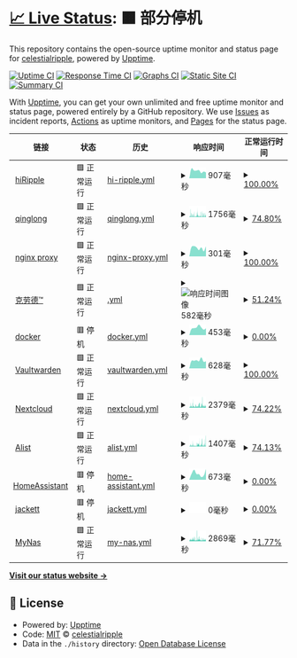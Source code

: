 # [📈 Live Status](https://ripplelog.xyz): <!--live status--> **🟧 部分停机**

This repository contains the open-source uptime monitor and status page for [celestialripple](https://ripplelog.xyz), powered by [Upptime](https://github.com/upptime/upptime).

[![Uptime CI](https://github.com/celestialripple/ripplelog/workflows/Uptime%20CI/badge.svg)](https://github.com/celestialripple/ripplelog/actions?query=workflow%3A%22Uptime+CI%22)
[![Response Time CI](https://github.com/celestialripple/ripplelog/workflows/Response%20Time%20CI/badge.svg)](https://github.com/celestialripple/ripplelog/actions?query=workflow%3A%22Response+Time+CI%22)
[![Graphs CI](https://github.com/celestialripple/ripplelog/workflows/Graphs%20CI/badge.svg)](https://github.com/celestialripple/ripplelog/actions?query=workflow%3A%22Graphs+CI%22)
[![Static Site CI](https://github.com/celestialripple/ripplelog/workflows/Static%20Site%20CI/badge.svg)](https://github.com/celestialripple/ripplelog/actions?query=workflow%3A%22Static+Site+CI%22)
[![Summary CI](https://github.com/celestialripple/ripplelog/workflows/Summary%20CI/badge.svg)](https://github.com/celestialripple/ripplelog/actions?query=workflow%3A%22Summary+CI%22)

With [Upptime](https://upptime.js.org), you can get your own unlimited and free uptime monitor and status page, powered entirely by a GitHub repository. We use [Issues](https://github.com/celestialripple/ripplelog/issues) as incident reports, [Actions](https://github.com/celestialripple/ripplelog/actions) as uptime monitors, and [Pages](https://ripplelog.xyz) for the status page.

<!--start: status pages-->
<!-- This summary is generated by Upptime (https://github.com/upptime/upptime) -->
<!-- Do not edit this manually, your changes will be overwritten -->
<!-- prettier-ignore -->
| 链接 | 状态 | 历史 | 响应时间 | 正常运行时间 |
| --- | ------ | ------- | ------------- | ------ |
| <img alt="" src="https://icons.duckduckgo.com/ip3/null.ico" height="13"> [hiRipple](hiripple.com) | 🟩 正常运行 | [hi-ripple.yml](https://github.com/CelestialRipple/ripplelog/commits/HEAD/history/hi-ripple.yml) | <details><summary><img alt="响应时间图像" src="./graphs/hi-ripple/response-time-week.png" height="20"> 907毫秒</summary><br><a href="https://status.hiripple.com/history/hi-ripple"><img alt="响应时间 975" src="https://img.shields.io/endpoint?url=https%3A%2F%2Fraw.githubusercontent.com%2FCelestialRipple%2Fripplelog%2FHEAD%2Fapi%2Fhi-ripple%2Fresponse-time.json"></a><br><a href="https://status.hiripple.com/history/hi-ripple"><img alt="24 小时响应时间 734" src="https://img.shields.io/endpoint?url=https%3A%2F%2Fraw.githubusercontent.com%2FCelestialRipple%2Fripplelog%2FHEAD%2Fapi%2Fhi-ripple%2Fresponse-time-day.json"></a><br><a href="https://status.hiripple.com/history/hi-ripple"><img alt="7 天正常运行时间 907" src="https://img.shields.io/endpoint?url=https%3A%2F%2Fraw.githubusercontent.com%2FCelestialRipple%2Fripplelog%2FHEAD%2Fapi%2Fhi-ripple%2Fresponse-time-week.json"></a><br><a href="https://status.hiripple.com/history/hi-ripple"><img alt="30天的正常运行时间 939" src="https://img.shields.io/endpoint?url=https%3A%2F%2Fraw.githubusercontent.com%2FCelestialRipple%2Fripplelog%2FHEAD%2Fapi%2Fhi-ripple%2Fresponse-time-month.json"></a><br><a href="https://status.hiripple.com/history/hi-ripple"><img alt="1年的正常运行时间 929" src="https://img.shields.io/endpoint?url=https%3A%2F%2Fraw.githubusercontent.com%2FCelestialRipple%2Fripplelog%2FHEAD%2Fapi%2Fhi-ripple%2Fresponse-time-year.json"></a></details> | <details><summary><a href="https://status.hiripple.com/history/hi-ripple">100.00%</a></summary><a href="https://status.hiripple.com/history/hi-ripple"><img alt="正常运行时间 99.99%" src="https://img.shields.io/endpoint?url=https%3A%2F%2Fraw.githubusercontent.com%2FCelestialRipple%2Fripplelog%2FHEAD%2Fapi%2Fhi-ripple%2Fuptime.json"></a><br><a href="https://status.hiripple.com/history/hi-ripple"><img alt="24 小时正常运行时间 100.00%" src="https://img.shields.io/endpoint?url=https%3A%2F%2Fraw.githubusercontent.com%2FCelestialRipple%2Fripplelog%2FHEAD%2Fapi%2Fhi-ripple%2Fuptime-day.json"></a><br><a href="https://status.hiripple.com/history/hi-ripple"><img alt="7 天正常运行时间 100.00%" src="https://img.shields.io/endpoint?url=https%3A%2F%2Fraw.githubusercontent.com%2FCelestialRipple%2Fripplelog%2FHEAD%2Fapi%2Fhi-ripple%2Fuptime-week.json"></a><br><a href="https://status.hiripple.com/history/hi-ripple"><img alt="30天的正常运行时间 100.00%" src="https://img.shields.io/endpoint?url=https%3A%2F%2Fraw.githubusercontent.com%2FCelestialRipple%2Fripplelog%2FHEAD%2Fapi%2Fhi-ripple%2Fuptime-month.json"></a><br><a href="https://status.hiripple.com/history/hi-ripple"><img alt="1年的正常运行时间 100.00%" src="https://img.shields.io/endpoint?url=https%3A%2F%2Fraw.githubusercontent.com%2FCelestialRipple%2Fripplelog%2FHEAD%2Fapi%2Fhi-ripple%2Fuptime-year.json"></a></details>
| <img alt="" src="https://icons.duckduckgo.com/ip3/null.ico" height="13"> [qinglong](ql.hiripple.com) | 🟩 正常运行 | [qinglong.yml](https://github.com/CelestialRipple/ripplelog/commits/HEAD/history/qinglong.yml) | <details><summary><img alt="响应时间图像" src="./graphs/qinglong/response-time-week.png" height="20"> 1756毫秒</summary><br><a href="https://status.hiripple.com/history/qinglong"><img alt="响应时间 1607" src="https://img.shields.io/endpoint?url=https%3A%2F%2Fraw.githubusercontent.com%2FCelestialRipple%2Fripplelog%2FHEAD%2Fapi%2Fqinglong%2Fresponse-time.json"></a><br><a href="https://status.hiripple.com/history/qinglong"><img alt="24 小时响应时间 1788" src="https://img.shields.io/endpoint?url=https%3A%2F%2Fraw.githubusercontent.com%2FCelestialRipple%2Fripplelog%2FHEAD%2Fapi%2Fqinglong%2Fresponse-time-day.json"></a><br><a href="https://status.hiripple.com/history/qinglong"><img alt="7 天正常运行时间 1756" src="https://img.shields.io/endpoint?url=https%3A%2F%2Fraw.githubusercontent.com%2FCelestialRipple%2Fripplelog%2FHEAD%2Fapi%2Fqinglong%2Fresponse-time-week.json"></a><br><a href="https://status.hiripple.com/history/qinglong"><img alt="30天的正常运行时间 1716" src="https://img.shields.io/endpoint?url=https%3A%2F%2Fraw.githubusercontent.com%2FCelestialRipple%2Fripplelog%2FHEAD%2Fapi%2Fqinglong%2Fresponse-time-month.json"></a><br><a href="https://status.hiripple.com/history/qinglong"><img alt="1年的正常运行时间 1691" src="https://img.shields.io/endpoint?url=https%3A%2F%2Fraw.githubusercontent.com%2FCelestialRipple%2Fripplelog%2FHEAD%2Fapi%2Fqinglong%2Fresponse-time-year.json"></a></details> | <details><summary><a href="https://status.hiripple.com/history/qinglong">74.80%</a></summary><a href="https://status.hiripple.com/history/qinglong"><img alt="正常运行时间 99.55%" src="https://img.shields.io/endpoint?url=https%3A%2F%2Fraw.githubusercontent.com%2FCelestialRipple%2Fripplelog%2FHEAD%2Fapi%2Fqinglong%2Fuptime.json"></a><br><a href="https://status.hiripple.com/history/qinglong"><img alt="24 小时正常运行时间 78.10%" src="https://img.shields.io/endpoint?url=https%3A%2F%2Fraw.githubusercontent.com%2FCelestialRipple%2Fripplelog%2FHEAD%2Fapi%2Fqinglong%2Fuptime-day.json"></a><br><a href="https://status.hiripple.com/history/qinglong"><img alt="7 天正常运行时间 74.80%" src="https://img.shields.io/endpoint?url=https%3A%2F%2Fraw.githubusercontent.com%2FCelestialRipple%2Fripplelog%2FHEAD%2Fapi%2Fqinglong%2Fuptime-week.json"></a><br><a href="https://status.hiripple.com/history/qinglong"><img alt="30天的正常运行时间 89.08%" src="https://img.shields.io/endpoint?url=https%3A%2F%2Fraw.githubusercontent.com%2FCelestialRipple%2Fripplelog%2FHEAD%2Fapi%2Fqinglong%2Fuptime-month.json"></a><br><a href="https://status.hiripple.com/history/qinglong"><img alt="1年的正常运行时间 99.09%" src="https://img.shields.io/endpoint?url=https%3A%2F%2Fraw.githubusercontent.com%2FCelestialRipple%2Fripplelog%2FHEAD%2Fapi%2Fqinglong%2Fuptime-year.json"></a></details>
| <img alt="" src="https://icons.duckduckgo.com/ip3/null.ico" height="13"> [nginx proxy](ngnew.hiripple.com) | 🟩 正常运行 | [nginx-proxy.yml](https://github.com/CelestialRipple/ripplelog/commits/HEAD/history/nginx-proxy.yml) | <details><summary><img alt="响应时间图像" src="./graphs/nginx-proxy/response-time-week.png" height="20"> 301毫秒</summary><br><a href="https://status.hiripple.com/history/nginx-proxy"><img alt="响应时间 730" src="https://img.shields.io/endpoint?url=https%3A%2F%2Fraw.githubusercontent.com%2FCelestialRipple%2Fripplelog%2FHEAD%2Fapi%2Fnginx-proxy%2Fresponse-time.json"></a><br><a href="https://status.hiripple.com/history/nginx-proxy"><img alt="24 小时响应时间 351" src="https://img.shields.io/endpoint?url=https%3A%2F%2Fraw.githubusercontent.com%2FCelestialRipple%2Fripplelog%2FHEAD%2Fapi%2Fnginx-proxy%2Fresponse-time-day.json"></a><br><a href="https://status.hiripple.com/history/nginx-proxy"><img alt="7 天正常运行时间 301" src="https://img.shields.io/endpoint?url=https%3A%2F%2Fraw.githubusercontent.com%2FCelestialRipple%2Fripplelog%2FHEAD%2Fapi%2Fnginx-proxy%2Fresponse-time-week.json"></a><br><a href="https://status.hiripple.com/history/nginx-proxy"><img alt="30天的正常运行时间 293" src="https://img.shields.io/endpoint?url=https%3A%2F%2Fraw.githubusercontent.com%2FCelestialRipple%2Fripplelog%2FHEAD%2Fapi%2Fnginx-proxy%2Fresponse-time-month.json"></a><br><a href="https://status.hiripple.com/history/nginx-proxy"><img alt="1年的正常运行时间 893" src="https://img.shields.io/endpoint?url=https%3A%2F%2Fraw.githubusercontent.com%2FCelestialRipple%2Fripplelog%2FHEAD%2Fapi%2Fnginx-proxy%2Fresponse-time-year.json"></a></details> | <details><summary><a href="https://status.hiripple.com/history/nginx-proxy">100.00%</a></summary><a href="https://status.hiripple.com/history/nginx-proxy"><img alt="正常运行时间 98.28%" src="https://img.shields.io/endpoint?url=https%3A%2F%2Fraw.githubusercontent.com%2FCelestialRipple%2Fripplelog%2FHEAD%2Fapi%2Fnginx-proxy%2Fuptime.json"></a><br><a href="https://status.hiripple.com/history/nginx-proxy"><img alt="24 小时正常运行时间 100.00%" src="https://img.shields.io/endpoint?url=https%3A%2F%2Fraw.githubusercontent.com%2FCelestialRipple%2Fripplelog%2FHEAD%2Fapi%2Fnginx-proxy%2Fuptime-day.json"></a><br><a href="https://status.hiripple.com/history/nginx-proxy"><img alt="7 天正常运行时间 100.00%" src="https://img.shields.io/endpoint?url=https%3A%2F%2Fraw.githubusercontent.com%2FCelestialRipple%2Fripplelog%2FHEAD%2Fapi%2Fnginx-proxy%2Fuptime-week.json"></a><br><a href="https://status.hiripple.com/history/nginx-proxy"><img alt="30天的正常运行时间 100.00%" src="https://img.shields.io/endpoint?url=https%3A%2F%2Fraw.githubusercontent.com%2FCelestialRipple%2Fripplelog%2FHEAD%2Fapi%2Fnginx-proxy%2Fuptime-month.json"></a><br><a href="https://status.hiripple.com/history/nginx-proxy"><img alt="1年的正常运行时间 96.66%" src="https://img.shields.io/endpoint?url=https%3A%2F%2Fraw.githubusercontent.com%2FCelestialRipple%2Fripplelog%2FHEAD%2Fapi%2Fnginx-proxy%2Fuptime-year.json"></a></details>
| <img alt="" src="https://icons.duckduckgo.com/ip3/null.ico" height="13"> [克劳德™](cloud.hiripple.com) | 🟩 正常运行 | [.yml](https://github.com/CelestialRipple/ripplelog/commits/HEAD/history/.yml) | <details><summary><img alt="响应时间图像" src="./graphs//response-time-week.png" height="20"> 582毫秒</summary><br><a href="https://status.hiripple.com/history/"><img alt="响应时间 870" src="https://img.shields.io/endpoint?url=https%3A%2F%2Fraw.githubusercontent.com%2FCelestialRipple%2Fripplelog%2FHEAD%2Fapi%2F%2Fresponse-time.json"></a><br><a href="https://status.hiripple.com/history/"><img alt="24 小时响应时间 659" src="https://img.shields.io/endpoint?url=https%3A%2F%2Fraw.githubusercontent.com%2FCelestialRipple%2Fripplelog%2FHEAD%2Fapi%2F%2Fresponse-time-day.json"></a><br><a href="https://status.hiripple.com/history/"><img alt="7 天正常运行时间 582" src="https://img.shields.io/endpoint?url=https%3A%2F%2Fraw.githubusercontent.com%2FCelestialRipple%2Fripplelog%2FHEAD%2Fapi%2F%2Fresponse-time-week.json"></a><br><a href="https://status.hiripple.com/history/"><img alt="30天的正常运行时间 551" src="https://img.shields.io/endpoint?url=https%3A%2F%2Fraw.githubusercontent.com%2FCelestialRipple%2Fripplelog%2FHEAD%2Fapi%2F%2Fresponse-time-month.json"></a><br><a href="https://status.hiripple.com/history/"><img alt="1年的正常运行时间 851" src="https://img.shields.io/endpoint?url=https%3A%2F%2Fraw.githubusercontent.com%2FCelestialRipple%2Fripplelog%2FHEAD%2Fapi%2F%2Fresponse-time-year.json"></a></details> | <details><summary><a href="https://status.hiripple.com/history/">51.24%</a></summary><a href="https://status.hiripple.com/history/"><img alt="正常运行时间 99.53%" src="https://img.shields.io/endpoint?url=https%3A%2F%2Fraw.githubusercontent.com%2FCelestialRipple%2Fripplelog%2FHEAD%2Fapi%2F%2Fuptime.json"></a><br><a href="https://status.hiripple.com/history/"><img alt="24 小时正常运行时间 13.48%" src="https://img.shields.io/endpoint?url=https%3A%2F%2Fraw.githubusercontent.com%2FCelestialRipple%2Fripplelog%2FHEAD%2Fapi%2F%2Fuptime-day.json"></a><br><a href="https://status.hiripple.com/history/"><img alt="7 天正常运行时间 51.24%" src="https://img.shields.io/endpoint?url=https%3A%2F%2Fraw.githubusercontent.com%2FCelestialRipple%2Fripplelog%2FHEAD%2Fapi%2F%2Fuptime-week.json"></a><br><a href="https://status.hiripple.com/history/"><img alt="30天的正常运行时间 88.78%" src="https://img.shields.io/endpoint?url=https%3A%2F%2Fraw.githubusercontent.com%2FCelestialRipple%2Fripplelog%2FHEAD%2Fapi%2F%2Fuptime-month.json"></a><br><a href="https://status.hiripple.com/history/"><img alt="1年的正常运行时间 99.06%" src="https://img.shields.io/endpoint?url=https%3A%2F%2Fraw.githubusercontent.com%2FCelestialRipple%2Fripplelog%2FHEAD%2Fapi%2F%2Fuptime-year.json"></a></details>
| <img alt="" src="https://icons.duckduckgo.com/ip3/docker.hiripple.com.ico" height="13"> [docker](https://docker.hiripple.com) | 🟥 停机 | [docker.yml](https://github.com/CelestialRipple/ripplelog/commits/HEAD/history/docker.yml) | <details><summary><img alt="响应时间图像" src="./graphs/docker/response-time-week.png" height="20"> 453毫秒</summary><br><a href="https://status.hiripple.com/history/docker"><img alt="响应时间 569" src="https://img.shields.io/endpoint?url=https%3A%2F%2Fraw.githubusercontent.com%2FCelestialRipple%2Fripplelog%2FHEAD%2Fapi%2Fdocker%2Fresponse-time.json"></a><br><a href="https://status.hiripple.com/history/docker"><img alt="24 小时响应时间 416" src="https://img.shields.io/endpoint?url=https%3A%2F%2Fraw.githubusercontent.com%2FCelestialRipple%2Fripplelog%2FHEAD%2Fapi%2Fdocker%2Fresponse-time-day.json"></a><br><a href="https://status.hiripple.com/history/docker"><img alt="7 天正常运行时间 453" src="https://img.shields.io/endpoint?url=https%3A%2F%2Fraw.githubusercontent.com%2FCelestialRipple%2Fripplelog%2FHEAD%2Fapi%2Fdocker%2Fresponse-time-week.json"></a><br><a href="https://status.hiripple.com/history/docker"><img alt="30天的正常运行时间 412" src="https://img.shields.io/endpoint?url=https%3A%2F%2Fraw.githubusercontent.com%2FCelestialRipple%2Fripplelog%2FHEAD%2Fapi%2Fdocker%2Fresponse-time-month.json"></a><br><a href="https://status.hiripple.com/history/docker"><img alt="1年的正常运行时间 686" src="https://img.shields.io/endpoint?url=https%3A%2F%2Fraw.githubusercontent.com%2FCelestialRipple%2Fripplelog%2FHEAD%2Fapi%2Fdocker%2Fresponse-time-year.json"></a></details> | <details><summary><a href="https://status.hiripple.com/history/docker">0.00%</a></summary><a href="https://status.hiripple.com/history/docker"><img alt="正常运行时间 87.59%" src="https://img.shields.io/endpoint?url=https%3A%2F%2Fraw.githubusercontent.com%2FCelestialRipple%2Fripplelog%2FHEAD%2Fapi%2Fdocker%2Fuptime.json"></a><br><a href="https://status.hiripple.com/history/docker"><img alt="24 小时正常运行时间 0.00%" src="https://img.shields.io/endpoint?url=https%3A%2F%2Fraw.githubusercontent.com%2FCelestialRipple%2Fripplelog%2FHEAD%2Fapi%2Fdocker%2Fuptime-day.json"></a><br><a href="https://status.hiripple.com/history/docker"><img alt="7 天正常运行时间 0.00%" src="https://img.shields.io/endpoint?url=https%3A%2F%2Fraw.githubusercontent.com%2FCelestialRipple%2Fripplelog%2FHEAD%2Fapi%2Fdocker%2Fuptime-week.json"></a><br><a href="https://status.hiripple.com/history/docker"><img alt="30天的正常运行时间 1.38%" src="https://img.shields.io/endpoint?url=https%3A%2F%2Fraw.githubusercontent.com%2FCelestialRipple%2Fripplelog%2FHEAD%2Fapi%2Fdocker%2Fuptime-month.json"></a><br><a href="https://status.hiripple.com/history/docker"><img alt="1年的正常运行时间 75.14%" src="https://img.shields.io/endpoint?url=https%3A%2F%2Fraw.githubusercontent.com%2FCelestialRipple%2Fripplelog%2FHEAD%2Fapi%2Fdocker%2Fuptime-year.json"></a></details>
| <img alt="" src="https://icons.duckduckgo.com/ip3/pass.hiripple.com.ico" height="13"> [Vaultwarden](https://pass.hiripple.com) | 🟩 正常运行 | [vaultwarden.yml](https://github.com/CelestialRipple/ripplelog/commits/HEAD/history/vaultwarden.yml) | <details><summary><img alt="响应时间图像" src="./graphs/vaultwarden/response-time-week.png" height="20"> 628毫秒</summary><br><a href="https://status.hiripple.com/history/vaultwarden"><img alt="响应时间 620" src="https://img.shields.io/endpoint?url=https%3A%2F%2Fraw.githubusercontent.com%2FCelestialRipple%2Fripplelog%2FHEAD%2Fapi%2Fvaultwarden%2Fresponse-time.json"></a><br><a href="https://status.hiripple.com/history/vaultwarden"><img alt="24 小时响应时间 562" src="https://img.shields.io/endpoint?url=https%3A%2F%2Fraw.githubusercontent.com%2FCelestialRipple%2Fripplelog%2FHEAD%2Fapi%2Fvaultwarden%2Fresponse-time-day.json"></a><br><a href="https://status.hiripple.com/history/vaultwarden"><img alt="7 天正常运行时间 628" src="https://img.shields.io/endpoint?url=https%3A%2F%2Fraw.githubusercontent.com%2FCelestialRipple%2Fripplelog%2FHEAD%2Fapi%2Fvaultwarden%2Fresponse-time-week.json"></a><br><a href="https://status.hiripple.com/history/vaultwarden"><img alt="30天的正常运行时间 589" src="https://img.shields.io/endpoint?url=https%3A%2F%2Fraw.githubusercontent.com%2FCelestialRipple%2Fripplelog%2FHEAD%2Fapi%2Fvaultwarden%2Fresponse-time-month.json"></a><br><a href="https://status.hiripple.com/history/vaultwarden"><img alt="1年的正常运行时间 565" src="https://img.shields.io/endpoint?url=https%3A%2F%2Fraw.githubusercontent.com%2FCelestialRipple%2Fripplelog%2FHEAD%2Fapi%2Fvaultwarden%2Fresponse-time-year.json"></a></details> | <details><summary><a href="https://status.hiripple.com/history/vaultwarden">100.00%</a></summary><a href="https://status.hiripple.com/history/vaultwarden"><img alt="正常运行时间 99.97%" src="https://img.shields.io/endpoint?url=https%3A%2F%2Fraw.githubusercontent.com%2FCelestialRipple%2Fripplelog%2FHEAD%2Fapi%2Fvaultwarden%2Fuptime.json"></a><br><a href="https://status.hiripple.com/history/vaultwarden"><img alt="24 小时正常运行时间 100.00%" src="https://img.shields.io/endpoint?url=https%3A%2F%2Fraw.githubusercontent.com%2FCelestialRipple%2Fripplelog%2FHEAD%2Fapi%2Fvaultwarden%2Fuptime-day.json"></a><br><a href="https://status.hiripple.com/history/vaultwarden"><img alt="7 天正常运行时间 100.00%" src="https://img.shields.io/endpoint?url=https%3A%2F%2Fraw.githubusercontent.com%2FCelestialRipple%2Fripplelog%2FHEAD%2Fapi%2Fvaultwarden%2Fuptime-week.json"></a><br><a href="https://status.hiripple.com/history/vaultwarden"><img alt="30天的正常运行时间 100.00%" src="https://img.shields.io/endpoint?url=https%3A%2F%2Fraw.githubusercontent.com%2FCelestialRipple%2Fripplelog%2FHEAD%2Fapi%2Fvaultwarden%2Fuptime-month.json"></a><br><a href="https://status.hiripple.com/history/vaultwarden"><img alt="1年的正常运行时间 100.00%" src="https://img.shields.io/endpoint?url=https%3A%2F%2Fraw.githubusercontent.com%2FCelestialRipple%2Fripplelog%2FHEAD%2Fapi%2Fvaultwarden%2Fuptime-year.json"></a></details>
| <img alt="" src="https://icons.duckduckgo.com/ip3/nextcloud.hiripple.com.ico" height="13"> [Nextcloud](https://nextcloud.hiripple.com) | 🟩 正常运行 | [nextcloud.yml](https://github.com/CelestialRipple/ripplelog/commits/HEAD/history/nextcloud.yml) | <details><summary><img alt="响应时间图像" src="./graphs/nextcloud/response-time-week.png" height="20"> 2379毫秒</summary><br><a href="https://status.hiripple.com/history/nextcloud"><img alt="响应时间 2598" src="https://img.shields.io/endpoint?url=https%3A%2F%2Fraw.githubusercontent.com%2FCelestialRipple%2Fripplelog%2FHEAD%2Fapi%2Fnextcloud%2Fresponse-time.json"></a><br><a href="https://status.hiripple.com/history/nextcloud"><img alt="24 小时响应时间 1856" src="https://img.shields.io/endpoint?url=https%3A%2F%2Fraw.githubusercontent.com%2FCelestialRipple%2Fripplelog%2FHEAD%2Fapi%2Fnextcloud%2Fresponse-time-day.json"></a><br><a href="https://status.hiripple.com/history/nextcloud"><img alt="7 天正常运行时间 2379" src="https://img.shields.io/endpoint?url=https%3A%2F%2Fraw.githubusercontent.com%2FCelestialRipple%2Fripplelog%2FHEAD%2Fapi%2Fnextcloud%2Fresponse-time-week.json"></a><br><a href="https://status.hiripple.com/history/nextcloud"><img alt="30天的正常运行时间 2661" src="https://img.shields.io/endpoint?url=https%3A%2F%2Fraw.githubusercontent.com%2FCelestialRipple%2Fripplelog%2FHEAD%2Fapi%2Fnextcloud%2Fresponse-time-month.json"></a><br><a href="https://status.hiripple.com/history/nextcloud"><img alt="1年的正常运行时间 2598" src="https://img.shields.io/endpoint?url=https%3A%2F%2Fraw.githubusercontent.com%2FCelestialRipple%2Fripplelog%2FHEAD%2Fapi%2Fnextcloud%2Fresponse-time-year.json"></a></details> | <details><summary><a href="https://status.hiripple.com/history/nextcloud">74.22%</a></summary><a href="https://status.hiripple.com/history/nextcloud"><img alt="正常运行时间 99.01%" src="https://img.shields.io/endpoint?url=https%3A%2F%2Fraw.githubusercontent.com%2FCelestialRipple%2Fripplelog%2FHEAD%2Fapi%2Fnextcloud%2Fuptime.json"></a><br><a href="https://status.hiripple.com/history/nextcloud"><img alt="24 小时正常运行时间 78.83%" src="https://img.shields.io/endpoint?url=https%3A%2F%2Fraw.githubusercontent.com%2FCelestialRipple%2Fripplelog%2FHEAD%2Fapi%2Fnextcloud%2Fuptime-day.json"></a><br><a href="https://status.hiripple.com/history/nextcloud"><img alt="7 天正常运行时间 74.22%" src="https://img.shields.io/endpoint?url=https%3A%2F%2Fraw.githubusercontent.com%2FCelestialRipple%2Fripplelog%2FHEAD%2Fapi%2Fnextcloud%2Fuptime-week.json"></a><br><a href="https://status.hiripple.com/history/nextcloud"><img alt="30天的正常运行时间 88.60%" src="https://img.shields.io/endpoint?url=https%3A%2F%2Fraw.githubusercontent.com%2FCelestialRipple%2Fripplelog%2FHEAD%2Fapi%2Fnextcloud%2Fuptime-month.json"></a><br><a href="https://status.hiripple.com/history/nextcloud"><img alt="1年的正常运行时间 99.01%" src="https://img.shields.io/endpoint?url=https%3A%2F%2Fraw.githubusercontent.com%2FCelestialRipple%2Fripplelog%2FHEAD%2Fapi%2Fnextcloud%2Fuptime-year.json"></a></details>
| <img alt="" src="https://icons.duckduckgo.com/ip3/alist.hiripple.com.ico" height="13"> [Alist](https://alist.hiripple.com) | 🟩 正常运行 | [alist.yml](https://github.com/CelestialRipple/ripplelog/commits/HEAD/history/alist.yml) | <details><summary><img alt="响应时间图像" src="./graphs/alist/response-time-week.png" height="20"> 1407毫秒</summary><br><a href="https://status.hiripple.com/history/alist"><img alt="响应时间 1228" src="https://img.shields.io/endpoint?url=https%3A%2F%2Fraw.githubusercontent.com%2FCelestialRipple%2Fripplelog%2FHEAD%2Fapi%2Falist%2Fresponse-time.json"></a><br><a href="https://status.hiripple.com/history/alist"><img alt="24 小时响应时间 1908" src="https://img.shields.io/endpoint?url=https%3A%2F%2Fraw.githubusercontent.com%2FCelestialRipple%2Fripplelog%2FHEAD%2Fapi%2Falist%2Fresponse-time-day.json"></a><br><a href="https://status.hiripple.com/history/alist"><img alt="7 天正常运行时间 1407" src="https://img.shields.io/endpoint?url=https%3A%2F%2Fraw.githubusercontent.com%2FCelestialRipple%2Fripplelog%2FHEAD%2Fapi%2Falist%2Fresponse-time-week.json"></a><br><a href="https://status.hiripple.com/history/alist"><img alt="30天的正常运行时间 1399" src="https://img.shields.io/endpoint?url=https%3A%2F%2Fraw.githubusercontent.com%2FCelestialRipple%2Fripplelog%2FHEAD%2Fapi%2Falist%2Fresponse-time-month.json"></a><br><a href="https://status.hiripple.com/history/alist"><img alt="1年的正常运行时间 1228" src="https://img.shields.io/endpoint?url=https%3A%2F%2Fraw.githubusercontent.com%2FCelestialRipple%2Fripplelog%2FHEAD%2Fapi%2Falist%2Fresponse-time-year.json"></a></details> | <details><summary><a href="https://status.hiripple.com/history/alist">74.13%</a></summary><a href="https://status.hiripple.com/history/alist"><img alt="正常运行时间 99.01%" src="https://img.shields.io/endpoint?url=https%3A%2F%2Fraw.githubusercontent.com%2FCelestialRipple%2Fripplelog%2FHEAD%2Fapi%2Falist%2Fuptime.json"></a><br><a href="https://status.hiripple.com/history/alist"><img alt="24 小时正常运行时间 78.78%" src="https://img.shields.io/endpoint?url=https%3A%2F%2Fraw.githubusercontent.com%2FCelestialRipple%2Fripplelog%2FHEAD%2Fapi%2Falist%2Fuptime-day.json"></a><br><a href="https://status.hiripple.com/history/alist"><img alt="7 天正常运行时间 74.13%" src="https://img.shields.io/endpoint?url=https%3A%2F%2Fraw.githubusercontent.com%2FCelestialRipple%2Fripplelog%2FHEAD%2Fapi%2Falist%2Fuptime-week.json"></a><br><a href="https://status.hiripple.com/history/alist"><img alt="30天的正常运行时间 88.62%" src="https://img.shields.io/endpoint?url=https%3A%2F%2Fraw.githubusercontent.com%2FCelestialRipple%2Fripplelog%2FHEAD%2Fapi%2Falist%2Fuptime-month.json"></a><br><a href="https://status.hiripple.com/history/alist"><img alt="1年的正常运行时间 99.01%" src="https://img.shields.io/endpoint?url=https%3A%2F%2Fraw.githubusercontent.com%2FCelestialRipple%2Fripplelog%2FHEAD%2Fapi%2Falist%2Fuptime-year.json"></a></details>
| <img alt="" src="https://icons.duckduckgo.com/ip3/ha.hiripple.com.ico" height="13"> [HomeAssistant](https://ha.hiripple.com) | 🟥 停机 | [home-assistant.yml](https://github.com/CelestialRipple/ripplelog/commits/HEAD/history/home-assistant.yml) | <details><summary><img alt="响应时间图像" src="./graphs/home-assistant/response-time-week.png" height="20"> 673毫秒</summary><br><a href="https://status.hiripple.com/history/home-assistant"><img alt="响应时间 1230" src="https://img.shields.io/endpoint?url=https%3A%2F%2Fraw.githubusercontent.com%2FCelestialRipple%2Fripplelog%2FHEAD%2Fapi%2Fhome-assistant%2Fresponse-time.json"></a><br><a href="https://status.hiripple.com/history/home-assistant"><img alt="24 小时响应时间 1126" src="https://img.shields.io/endpoint?url=https%3A%2F%2Fraw.githubusercontent.com%2FCelestialRipple%2Fripplelog%2FHEAD%2Fapi%2Fhome-assistant%2Fresponse-time-day.json"></a><br><a href="https://status.hiripple.com/history/home-assistant"><img alt="7 天正常运行时间 673" src="https://img.shields.io/endpoint?url=https%3A%2F%2Fraw.githubusercontent.com%2FCelestialRipple%2Fripplelog%2FHEAD%2Fapi%2Fhome-assistant%2Fresponse-time-week.json"></a><br><a href="https://status.hiripple.com/history/home-assistant"><img alt="30天的正常运行时间 864" src="https://img.shields.io/endpoint?url=https%3A%2F%2Fraw.githubusercontent.com%2FCelestialRipple%2Fripplelog%2FHEAD%2Fapi%2Fhome-assistant%2Fresponse-time-month.json"></a><br><a href="https://status.hiripple.com/history/home-assistant"><img alt="1年的正常运行时间 1230" src="https://img.shields.io/endpoint?url=https%3A%2F%2Fraw.githubusercontent.com%2FCelestialRipple%2Fripplelog%2FHEAD%2Fapi%2Fhome-assistant%2Fresponse-time-year.json"></a></details> | <details><summary><a href="https://status.hiripple.com/history/home-assistant">0.00%</a></summary><a href="https://status.hiripple.com/history/home-assistant"><img alt="正常运行时间 85.90%" src="https://img.shields.io/endpoint?url=https%3A%2F%2Fraw.githubusercontent.com%2FCelestialRipple%2Fripplelog%2FHEAD%2Fapi%2Fhome-assistant%2Fuptime.json"></a><br><a href="https://status.hiripple.com/history/home-assistant"><img alt="24 小时正常运行时间 0.00%" src="https://img.shields.io/endpoint?url=https%3A%2F%2Fraw.githubusercontent.com%2FCelestialRipple%2Fripplelog%2FHEAD%2Fapi%2Fhome-assistant%2Fuptime-day.json"></a><br><a href="https://status.hiripple.com/history/home-assistant"><img alt="7 天正常运行时间 0.00%" src="https://img.shields.io/endpoint?url=https%3A%2F%2Fraw.githubusercontent.com%2FCelestialRipple%2Fripplelog%2FHEAD%2Fapi%2Fhome-assistant%2Fuptime-week.json"></a><br><a href="https://status.hiripple.com/history/home-assistant"><img alt="30天的正常运行时间 1.38%" src="https://img.shields.io/endpoint?url=https%3A%2F%2Fraw.githubusercontent.com%2FCelestialRipple%2Fripplelog%2FHEAD%2Fapi%2Fhome-assistant%2Fuptime-month.json"></a><br><a href="https://status.hiripple.com/history/home-assistant"><img alt="1年的正常运行时间 85.90%" src="https://img.shields.io/endpoint?url=https%3A%2F%2Fraw.githubusercontent.com%2FCelestialRipple%2Fripplelog%2FHEAD%2Fapi%2Fhome-assistant%2Fuptime-year.json"></a></details>
| <img alt="" src="https://icons.duckduckgo.com/ip3/torrent.hiripple.com.ico" height="13"> [jackett](https://torrent.hiripple.com) | 🟥 停机 | [jackett.yml](https://github.com/CelestialRipple/ripplelog/commits/HEAD/history/jackett.yml) | <details><summary><img alt="响应时间图像" src="./graphs/jackett/response-time-week.png" height="20"> 0毫秒</summary><br><a href="https://status.hiripple.com/history/jackett"><img alt="响应时间 1387" src="https://img.shields.io/endpoint?url=https%3A%2F%2Fraw.githubusercontent.com%2FCelestialRipple%2Fripplelog%2FHEAD%2Fapi%2Fjackett%2Fresponse-time.json"></a><br><a href="https://status.hiripple.com/history/jackett"><img alt="24 小时响应时间 0" src="https://img.shields.io/endpoint?url=https%3A%2F%2Fraw.githubusercontent.com%2FCelestialRipple%2Fripplelog%2FHEAD%2Fapi%2Fjackett%2Fresponse-time-day.json"></a><br><a href="https://status.hiripple.com/history/jackett"><img alt="7 天正常运行时间 0" src="https://img.shields.io/endpoint?url=https%3A%2F%2Fraw.githubusercontent.com%2FCelestialRipple%2Fripplelog%2FHEAD%2Fapi%2Fjackett%2Fresponse-time-week.json"></a><br><a href="https://status.hiripple.com/history/jackett"><img alt="30天的正常运行时间 0" src="https://img.shields.io/endpoint?url=https%3A%2F%2Fraw.githubusercontent.com%2FCelestialRipple%2Fripplelog%2FHEAD%2Fapi%2Fjackett%2Fresponse-time-month.json"></a><br><a href="https://status.hiripple.com/history/jackett"><img alt="1年的正常运行时间 1387" src="https://img.shields.io/endpoint?url=https%3A%2F%2Fraw.githubusercontent.com%2FCelestialRipple%2Fripplelog%2FHEAD%2Fapi%2Fjackett%2Fresponse-time-year.json"></a></details> | <details><summary><a href="https://status.hiripple.com/history/jackett">0.00%</a></summary><a href="https://status.hiripple.com/history/jackett"><img alt="正常运行时间 0.01%" src="https://img.shields.io/endpoint?url=https%3A%2F%2Fraw.githubusercontent.com%2FCelestialRipple%2Fripplelog%2FHEAD%2Fapi%2Fjackett%2Fuptime.json"></a><br><a href="https://status.hiripple.com/history/jackett"><img alt="24 小时正常运行时间 0.00%" src="https://img.shields.io/endpoint?url=https%3A%2F%2Fraw.githubusercontent.com%2FCelestialRipple%2Fripplelog%2FHEAD%2Fapi%2Fjackett%2Fuptime-day.json"></a><br><a href="https://status.hiripple.com/history/jackett"><img alt="7 天正常运行时间 0.00%" src="https://img.shields.io/endpoint?url=https%3A%2F%2Fraw.githubusercontent.com%2FCelestialRipple%2Fripplelog%2FHEAD%2Fapi%2Fjackett%2Fuptime-week.json"></a><br><a href="https://status.hiripple.com/history/jackett"><img alt="30天的正常运行时间 1.38%" src="https://img.shields.io/endpoint?url=https%3A%2F%2Fraw.githubusercontent.com%2FCelestialRipple%2Fripplelog%2FHEAD%2Fapi%2Fjackett%2Fuptime-month.json"></a><br><a href="https://status.hiripple.com/history/jackett"><img alt="1年的正常运行时间 0.01%" src="https://img.shields.io/endpoint?url=https%3A%2F%2Fraw.githubusercontent.com%2FCelestialRipple%2Fripplelog%2FHEAD%2Fapi%2Fjackett%2Fuptime-year.json"></a></details>
| <img alt="" src="https://icons.duckduckgo.com/ip3/unraid.hiripple.com.ico" height="13"> [MyNas](https://unraid.hiripple.com) | 🟩 正常运行 | [my-nas.yml](https://github.com/CelestialRipple/ripplelog/commits/HEAD/history/my-nas.yml) | <details><summary><img alt="响应时间图像" src="./graphs/my-nas/response-time-week.png" height="20"> 2869毫秒</summary><br><a href="https://status.hiripple.com/history/my-nas"><img alt="响应时间 2752" src="https://img.shields.io/endpoint?url=https%3A%2F%2Fraw.githubusercontent.com%2FCelestialRipple%2Fripplelog%2FHEAD%2Fapi%2Fmy-nas%2Fresponse-time.json"></a><br><a href="https://status.hiripple.com/history/my-nas"><img alt="24 小时响应时间 3686" src="https://img.shields.io/endpoint?url=https%3A%2F%2Fraw.githubusercontent.com%2FCelestialRipple%2Fripplelog%2FHEAD%2Fapi%2Fmy-nas%2Fresponse-time-day.json"></a><br><a href="https://status.hiripple.com/history/my-nas"><img alt="7 天正常运行时间 2869" src="https://img.shields.io/endpoint?url=https%3A%2F%2Fraw.githubusercontent.com%2FCelestialRipple%2Fripplelog%2FHEAD%2Fapi%2Fmy-nas%2Fresponse-time-week.json"></a><br><a href="https://status.hiripple.com/history/my-nas"><img alt="30天的正常运行时间 3188" src="https://img.shields.io/endpoint?url=https%3A%2F%2Fraw.githubusercontent.com%2FCelestialRipple%2Fripplelog%2FHEAD%2Fapi%2Fmy-nas%2Fresponse-time-month.json"></a><br><a href="https://status.hiripple.com/history/my-nas"><img alt="1年的正常运行时间 2752" src="https://img.shields.io/endpoint?url=https%3A%2F%2Fraw.githubusercontent.com%2FCelestialRipple%2Fripplelog%2FHEAD%2Fapi%2Fmy-nas%2Fresponse-time-year.json"></a></details> | <details><summary><a href="https://status.hiripple.com/history/my-nas">71.77%</a></summary><a href="https://status.hiripple.com/history/my-nas"><img alt="正常运行时间 98.80%" src="https://img.shields.io/endpoint?url=https%3A%2F%2Fraw.githubusercontent.com%2FCelestialRipple%2Fripplelog%2FHEAD%2Fapi%2Fmy-nas%2Fuptime.json"></a><br><a href="https://status.hiripple.com/history/my-nas"><img alt="24 小时正常运行时间 77.78%" src="https://img.shields.io/endpoint?url=https%3A%2F%2Fraw.githubusercontent.com%2FCelestialRipple%2Fripplelog%2FHEAD%2Fapi%2Fmy-nas%2Fuptime-day.json"></a><br><a href="https://status.hiripple.com/history/my-nas"><img alt="7 天正常运行时间 71.77%" src="https://img.shields.io/endpoint?url=https%3A%2F%2Fraw.githubusercontent.com%2FCelestialRipple%2Fripplelog%2FHEAD%2Fapi%2Fmy-nas%2Fuptime-week.json"></a><br><a href="https://status.hiripple.com/history/my-nas"><img alt="30天的正常运行时间 86.14%" src="https://img.shields.io/endpoint?url=https%3A%2F%2Fraw.githubusercontent.com%2FCelestialRipple%2Fripplelog%2FHEAD%2Fapi%2Fmy-nas%2Fuptime-month.json"></a><br><a href="https://status.hiripple.com/history/my-nas"><img alt="1年的正常运行时间 98.80%" src="https://img.shields.io/endpoint?url=https%3A%2F%2Fraw.githubusercontent.com%2FCelestialRipple%2Fripplelog%2FHEAD%2Fapi%2Fmy-nas%2Fuptime-year.json"></a></details>

<!--end: status pages-->

[**Visit our status website →**](https://ripplelog.xyz)

## 📄 License

- Powered by: [Upptime](https://github.com/upptime/upptime)
- Code: [MIT](./LICENSE) © [celestialripple](https://ripplelog.xyz)
- Data in the `./history` directory: [Open Database License](https://opendatacommons.org/licenses/odbl/1-0/)
